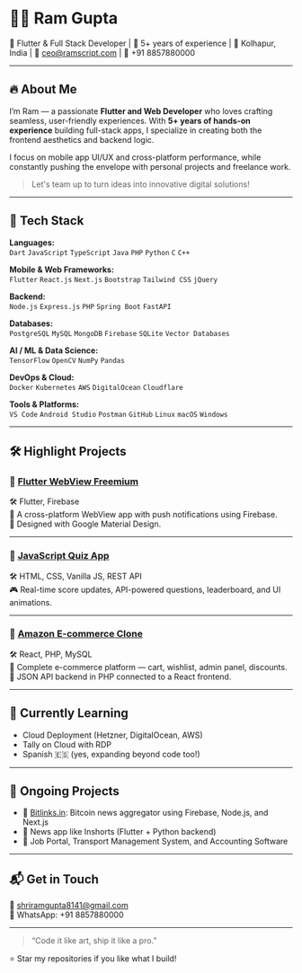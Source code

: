 # 👨‍💻 Ram Gupta

🚀 Flutter & Full Stack Developer | 💼 5+ years of experience |
📍 Kolhapur, India | 📧 ceo@ramscript.com | 📱 +91 8857880000  

---

## 🔥 About Me

I’m Ram — a passionate **Flutter and Web Developer** who loves crafting seamless, user-friendly experiences. With **5+ years of hands-on experience** building full-stack apps, I specialize in creating both the frontend aesthetics and backend logic.

I focus on mobile app UI/UX and cross-platform performance, while constantly pushing the envelope with personal projects and freelance work.

> Let's team up to turn ideas into innovative digital solutions!

---
## 💼 Tech Stack

**Languages:**  
`Dart` `JavaScript` `TypeScript` `Java` `PHP` `Python` `C` `C++`

**Mobile & Web Frameworks:**  
`Flutter` `React.js` `Next.js` `Bootstrap` `Tailwind CSS` `jQuery`

**Backend:**  
`Node.js` `Express.js` `PHP` `Spring Boot` `FastAPI`

**Databases:**  
`PostgreSQL` `MySQL` `MongoDB` `Firebase` `SQLite` `Vector Databases`

**AI / ML & Data Science:**  
`TensorFlow` `OpenCV` `NumPy` `Pandas`

**DevOps & Cloud:**  
`Docker` `Kubernetes` `AWS` `DigitalOcean` `Cloudflare`

**Tools & Platforms:**  
`VS Code` `Android Studio` `Postman` `GitHub` `Linux` `macOS` `Windows`

---

## 🛠️ Highlight Projects

### 🔹 [Flutter WebView Freemium](https://github.com/RamG222/flutter_webview_freemium)  
🛠 Flutter, Firebase  
📱 A cross-platform WebView app with push notifications using Firebase.  
🎨 Designed with Google Material Design.

---

### 🔹 [JavaScript Quiz App](https://github.com/RamG222/javascript_quick_quiz)  
🛠 HTML, CSS, Vanilla JS, REST API  
🎮 Real-time score updates, API-powered questions, leaderboard, and UI animations.

---

### 🔹 [Amazon E-commerce Clone](https://github.com/RamG222/amazon_clone)  
🛠 React, PHP, MySQL  
🛒 Complete e-commerce platform — cart, wishlist, admin panel, discounts.  
🔗 JSON API backend in PHP connected to a React frontend.

---

## 🌱 Currently Learning

- Cloud Deployment (Hetzner, DigitalOcean, AWS)
- Tally on Cloud with RDP
- Spanish 🇪🇸 (yes, expanding beyond code too!)

---

## 🚧 Ongoing Projects

- 🔄 [Bitlinks.in](https://bitlinks.in): Bitcoin news aggregator using Firebase, Node.js, and Next.js  
- 📱 News app like Inshorts (Flutter + Python backend)  
- 🎯 Job Portal, Transport Management System, and Accounting Software

---

## 📬 Get in Touch

📧 shriramgupta8141@gmail.com  
📱 WhatsApp: +91 8857880000  

---

> “Code it like art, ship it like a pro.”

⭐ Star my repositories if you like what I build!  
